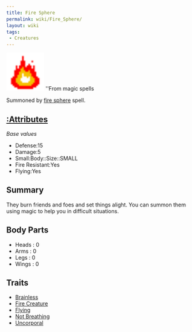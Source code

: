 ```yaml
---
title: Fire Sphere
permalink: wiki/Fire_Sphere/
layout: wiki
tags:
 - Creatures
---
```


<img src="fire_sphere.png" title="fig:fire_sphere.png" alt="fire_sphere.png" width="100" />
''From magic spells

Summoned by [fire sphere](:Spells#Fire_Sphere "wikilink") spell.

[:Attributes](:Attributes "wikilink")
-------------------------------------

*Base values*

-   Defense:15
-   Damage:5
-   Small:Body::Size::SMALL
-   Fire Resistant:Yes
-   Flying:Yes

Summary
-------

They burn friends and foes and set things alight. You can summon them
using magic to help you in difficult situations.

Body Parts
----------

-   Heads : 0
-   Arms : 0
-   Legs : 0
-   Wings : 0

Traits
------

-   [Brainless](:Traits#Brainless "wikilink")
-   [Fire Creature](:Traits#Fire_Creature "wikilink")
-   [Flying](:Traits#Flying "wikilink")
-   [Not Breathing](:Traits#Not_Breathing "wikilink")
-   [Uncorporal](:Traits#Uncorporal "wikilink")

